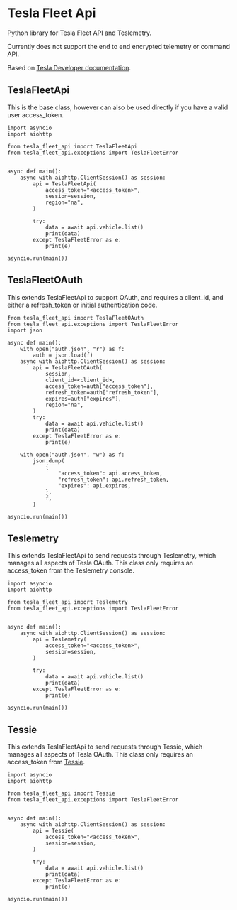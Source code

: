 # Tesla Fleet Api
Python library for Tesla Fleet API and Teslemetry.

Currently does not support the end to end encrypted telemetry or command API.

Based on [Tesla Developer documentation](https://developer.tesla.com/docs/fleet-api).


## TeslaFleetApi
This is the base class, however can also be used directly if you have a valid user access_token.

```
import asyncio
import aiohttp

from tesla_fleet_api import TeslaFleetApi
from tesla_fleet_api.exceptions import TeslaFleetError


async def main():
    async with aiohttp.ClientSession() as session:
        api = TeslaFleetApi(
            access_token="<access_token>",
            session=session,
            region="na",
        )

        try:
            data = await api.vehicle.list()
            print(data)
        except TeslaFleetError as e:
            print(e)

asyncio.run(main())
```

## TeslaFleetOAuth
This extends TeslaFleetApi to support OAuth, and requires a client_id, and either a refresh_token or initial authentication code.

```
from tesla_fleet_api import TeslaFleetOAuth
from tesla_fleet_api.exceptions import TeslaFleetError
import json

async def main():
    with open("auth.json", "r") as f:
        auth = json.load(f)
    async with aiohttp.ClientSession() as session:
        api = TeslaFleetOAuth(
            session,
            client_id=<client_id>,
            access_token=auth["access_token"],
            refresh_token=auth["refresh_token"],
            expires=auth["expires"],
            region="na",
        )
        try:
            data = await api.vehicle.list()
            print(data)
        except TeslaFleetError as e:
            print(e)

    with open("auth.json", "w") as f:
        json.dump(
            {
                "access_token": api.access_token,
                "refresh_token": api.refresh_token,
                "expires": api.expires,
            },
            f,
        )

asyncio.run(main())
```

## Teslemetry
This extends TeslaFleetApi to send requests through Teslemetry, which manages all aspects of Tesla OAuth. This class only requires an access_token from the Teslemetry console.

```
import asyncio
import aiohttp

from tesla_fleet_api import Teslemetry
from tesla_fleet_api.exceptions import TeslaFleetError


async def main():
    async with aiohttp.ClientSession() as session:
        api = Teslemetry(
            access_token="<access_token>",
            session=session,
        )

        try:
            data = await api.vehicle.list()
            print(data)
        except TeslaFleetError as e:
            print(e)

asyncio.run(main())
```

## Tessie
This extends TeslaFleetApi to send requests through Tessie, which manages all aspects of Tesla OAuth. This class only requires an access_token from [Tessie](https://dash.tessie.com/settings/api).

```
import asyncio
import aiohttp

from tesla_fleet_api import Tessie
from tesla_fleet_api.exceptions import TeslaFleetError


async def main():
    async with aiohttp.ClientSession() as session:
        api = Tessie(
            access_token="<access_token>",
            session=session,
        )

        try:
            data = await api.vehicle.list()
            print(data)
        except TeslaFleetError as e:
            print(e)

asyncio.run(main())
```
